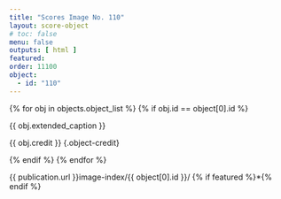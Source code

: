 ```yaml
---
title: "Scores Image No. 110"
layout: score-object
# toc: false
menu: false
outputs: [ html ]
featured: 
order: 11100
object:
  - id: "110"
---
```


{% for obj in objects.object_list %}
{% if obj.id == object[0].id %}

{{ obj.extended_caption }}

{{ obj.credit }} {.object-credit}

{% endif %}
{% endfor %}

<div class="object-credit object-url is-print-only">

{{ publication.url }}image-index/{{ object[0].id }}/ {% if featured %}*{% endif %}

</div>
